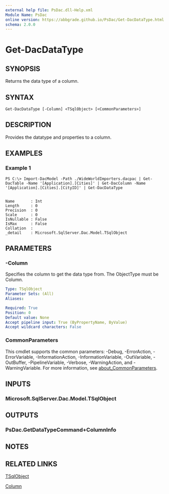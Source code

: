 ```yaml
---
external help file: PsDac.dll-Help.xml
Module Name: PsDac
online version: https://abbgrade.github.io/PsDac/Get-DacDataType.html
schema: 2.0.0
---
```


# Get-DacDataType

## SYNOPSIS
Returns the data type of a column.

## SYNTAX

```
Get-DacDataType [-Column] <TSqlObject> [<CommonParameters>]
```

## DESCRIPTION
Provides the datatype and properties to a column.

## EXAMPLES

### Example 1
```
PS C:\> Import-DacModel -Path ./WideWorldImporters.dacpac | Get-DacTable -Name '[Application].[Cities]' | Get-DacColumn -Name '[Application].[Cities].[CityID]' | Get-DacDataType


Name       : Int
Length     : 0
Precision  : 0
Scale      : 0
IsNullable : False
IsMax      : False
Collation  :
_detail    : Microsoft.SqlServer.Dac.Model.TSqlObject
```

## PARAMETERS

### -Column
Specifies the column to get the data type from.
The ObjectType must be Column.

```yaml
Type: TSqlObject
Parameter Sets: (All)
Aliases:

Required: True
Position: 0
Default value: None
Accept pipeline input: True (ByPropertyName, ByValue)
Accept wildcard characters: False
```

### CommonParameters
This cmdlet supports the common parameters: -Debug, -ErrorAction, -ErrorVariable, -InformationAction, -InformationVariable, -OutVariable, -OutBuffer, -PipelineVariable, -Verbose, -WarningAction, and -WarningVariable. For more information, see [about_CommonParameters](http://go.microsoft.com/fwlink/?LinkID=113216).

## INPUTS

### Microsoft.SqlServer.Dac.Model.TSqlObject
## OUTPUTS

### PsDac.GetDataTypeCommand+ColumnInfo
## NOTES

## RELATED LINKS

[TSqlObject](https://docs.microsoft.com/en-us/dotnet/api/microsoft.sqlserver.dac.model.tsqlobject)

[Column](https://docs.microsoft.com/en-us/dotnet/api/microsoft.sqlserver.dac.model.column)

